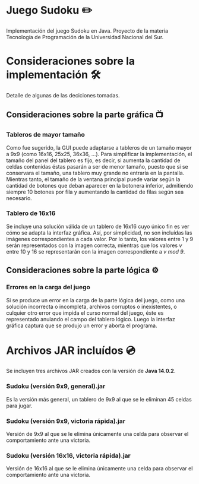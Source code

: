 # Juego Sudoku :pencil2:
Implementación del juego Sudoku en Java. Proyecto de la materia Tecnología de Programación de la Universidad Nacional del Sur.

# Consideraciones sobre la implementación :hammer_and_wrench:
Detalle de algunas de las deciciones tomadas.

## Consideraciones sobre la parte gráfica :tv:

### Tableros de mayor tamaño
Como fue sugerido, la GUI puede adaptarse a tableros de un tamaño mayor a 9x9 (como 16x16, 25x25, 36x36, ...).
Para simplificar la implementación, el tamaño del panel del tablero es fijo, es decir, si aumenta la cantidad de celdas contenidas éstas pasarán a ser de menor tamaño, puesto que si se conservara el tamaño, una tablero muy grande no entraría en la pantalla. Mientras tanto, el tamaño de la ventana principal puede variar según la cantidad de botones que deban aparecer en la botonera inferior, admitiendo siempre 10 botones por fila y aumentando la cantidad de filas según sea necesario.

### Tablero de 16x16
Se incluye una solución válida de un tablero de 16x16 cuyo único fin es ver cómo se adapta la interfaz gráfica. Así, por simplicidad, no son incluídas las imágenes correspondientes a cada valor. Por lo tanto, los valores entre 1 y 9 serán representados con la imagen correcta, mientras que los valores _v_ entre 10 y 16 se representarán con la imagen correspondiente a _v mod 9_.

## Consideraciones sobre la parte lógica :gear:

### Errores en la carga del juego
Si se produce un error en la carga de la parte lógica del juego, como una solución incorrecta o incompleta, archivos corruptos o inexistentes, o culquier otro error que impida el curso normal del juego, éste es representado anulando el campo del tablero lógico. Luego la interfaz gráfica captura que se produjo un error y aborta el programa.

# Archivos JAR incluídos :cd:
Se incluyen tres archivos JAR creados con la versión de **Java 14.0.2**.

### Sudoku (versión 9x9, general).jar
Es la versión más general, un tablero de 9x9 al que se le eliminan 45 celdas para jugar.

### Sudoku (versión 9x9, victoria rápida).jar
Versión de 9x9 al que se le elimina únicamente una celda para observar el comportamiento ante una victoria.

### Sudoku (versión 16x16, victoria rápida).jar
Versión de 16x16 al que se le elimina únicamente una celda para observar el comportamiento ante una victoria.
